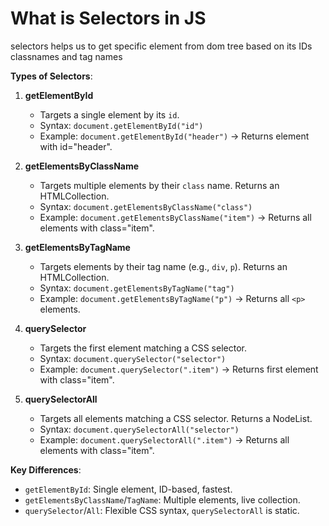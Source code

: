 # What is Selectors in JS 
selectors helps us to get specific element from dom tree based on its IDs classnames and tag names 

**Types of Selectors**:

1. **getElementById**  
   - Targets a single element by its `id`.  
   - Syntax: `document.getElementById("id")`  
   - Example: `document.getElementById("header")` → Returns element with id="header".

2. **getElementsByClassName**  
   - Targets multiple elements by their `class` name. Returns an HTMLCollection.  
   - Syntax: `document.getElementsByClassName("class")`  
   - Example: `document.getElementsByClassName("item")` → Returns all elements with class="item".

3. **getElementsByTagName**  
   - Targets elements by their tag name (e.g., `div`, `p`). Returns an HTMLCollection.  
   - Syntax: `document.getElementsByTagName("tag")`  
   - Example: `document.getElementsByTagName("p")` → Returns all `<p>` elements.

4. **querySelector**  
   - Targets the first element matching a CSS selector.  
   - Syntax: `document.querySelector("selector")`  
   - Example: `document.querySelector(".item")` → Returns first element with class="item".

5. **querySelectorAll**  
   - Targets all elements matching a CSS selector. Returns a NodeList.  
   - Syntax: `document.querySelectorAll("selector")`  
   - Example: `document.querySelectorAll(".item")` → Returns all elements with class="item".

**Key Differences**:  
- `getElementById`: Single element, ID-based, fastest.  
- `getElementsByClassName`/`TagName`: Multiple elements, live collection.  
- `querySelector`/`All`: Flexible CSS syntax, `querySelectorAll` is static.